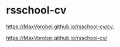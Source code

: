 # rsschool-cv
https://MaxVorobei.github.io/rsschool-cv/cv,

https://MaxVorobei.github.io/rsschool-cv/